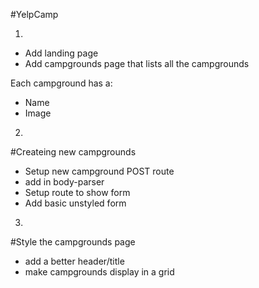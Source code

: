 #YelpCamp

1.
* Add landing page
* Add campgrounds page that lists all the campgrounds

Each campground has a:
* Name
* Image

2. 
#Createing new campgrounds
* Setup new campground POST route
* add in body-parser
* Setup route to show form
* Add basic unstyled form

3.
#Style the campgrounds page
* add a better header/title
* make campgrounds display in a grid